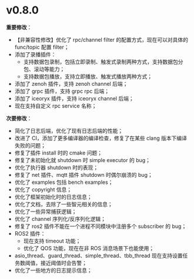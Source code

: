 # v0.8.0


**重要修改**：
- 【非兼容性修改】优化了 rpc/channel filter 的配置方式，现在可以对具体的 func/topic 配置 filter；
- 添加了录播插件：
  - 支持数据包录制，包括立即录制、触发式录制两种方式，支持数据包分包、滚动等能力；
  - 支持数据包播放，支持立即播放、触发式播放两种方式；
- 添加了 zenoh 插件，支持 zenoh channel 后端；
- 添加了 grpc 插件，支持 grpc rpc 后端；
- 添加了 iceoryx 插件，支持 iceoryx channel 后端；
- 现在支持自定义 rpc service 名称；


**次要修改**：
- 简化了日志后端，优化了现有日志后端的性能；
- 改进了 CI，添加了更多编译器的编译检查，修复了在某些 clang 版本下编译失败的问题；
- 修复了插件 install 时的 cmake 问题；
- 修复了未初始化就 shutdown 时 simple executor 的 bug；
- 优化了执行器 shutdown 时的表现；
- 修复了 net 插件、mqtt 插件 shutdown 时偶尔崩溃的 bug；
- 优化了 examples 包括 bench examples；
- 优化了 copyright 信息；
- 优化了框架初始化时的日志信息；
- 优化了文档，去除了一些智元相关的信息；
- 优化了一些异常捕获逻辑；
- 优化了 channel 序列化/反序列化逻辑；
- 修复了 ros2 插件不能在一个进程不同模块中注册多个 subscriber 的 bug；
- ROS2 插件：
  - 现在支持 timeout 功能；
  - 优化了 QOS 功能，现在在非 ROS 消息场景下也能使用；
- asio_thread、guard_thread、simple_thread、tbb_thread 现在支持设置任务数阈值，接近阈值时会告警；
- 优化了一些地方的日志提示信息；
